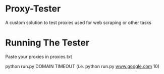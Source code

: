 # Proxy-Tester
A custom solution to test proxies used for web scraping or other tasks

# Running The Tester
Paste your proxies in proxies.txt

python run.py DOMAIN TIMEOUT
(i.e. python run.py www.google.com 10)
